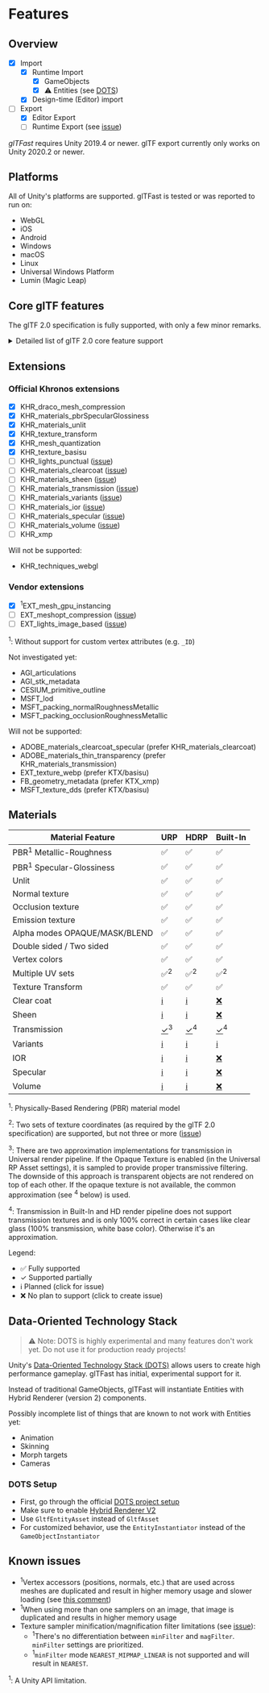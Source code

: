 # Features

## Overview

- [x] Import
  - [x] Runtime Import
    - [x] GameObjects
    - [x] ⚠️ Entities (see [DOTS](#data-oriented-technology-stack))
  - [x] Design-time (Editor) import
- [ ] Export
  - [x] Editor Export
  - [ ] Runtime Export (see [issue][RuntimeExport])

*glTFast* requires Unity 2019.4 or newer. glTF export currently only works on Unity 2020.2 or newer.

## Platforms

All of Unity's platforms are supported. glTFast is tested or was reported to run on:

- WebGL
- iOS
- Android
- Windows
- macOS
- Linux
- Universal Windows Platform
- Lumin (Magic Leap)

## Core glTF features

The glTF 2.0 specification is fully supported, with only a few minor remarks.

<details><summary>Detailed list of glTF 2.0 core feature support</summary>

- [x] glTF (gltf + buffers + textures)
- [x] glTF binary (glb)

- [x] Scene
  - [x] Node hierarchy
  - [x] Camera
- [x] Buffers
  - [x] External URIs
  - [x] glTF binary main buffer
  - [x] Embed buffers or textures (base-64 encoded within JSON)
- [x] Images
  - [x] PNG
  - [x] Jpeg
  - [x] <sup>2</sup>KTX with Basis Universal super compression (via [KTX/Basis Texture Unity Package](https://github.com/atteneder/KtxUnity))
- [x] Materials (see section [Materials](#materials) for details)
  - [x] [Universal Render Pipeline (URP)][URP]
  - [x] [High Definition Render Pipeline (HDRP)][HDRP]
  - [x] Built-in Render Pipeline
- Primitive Types
  - [x] TRIANGLES
  - [x] POINTS
  - [x] <sup>1</sup>LINES
  - [x] LINE_STRIP
  - [x] <sup>1</sup>LINE_LOOP
  - [ ] TRIANGLE_STRIP
  - [ ] TRIANGLE_FAN
- [x] Meshes
  - [x] Positions
  - [x] Normals
  - [x] Tangents
  - [x] Texture coordinates
  - [x] Vertex colors
  - [x] Draco mesh compression (via [Draco 3D Data Compression Unity Package](https://github.com/atteneder/DracoUnity))
  - [x] Implicit (no) indices
  - [x] Per primitive material
  - [x] Two texture coordinates / UV sets
    - [ ] Three or more texture coordinates / UV sets ([issue][UVsets])
  - [x] Joints (up to 4 per vertex)
  - [x] Weights (up to 4 per vertex)
- [x] Texture sampler
  - [x] Filtering (see ([limitations](#Known-issues)))
  - [x] Wrap modes
- [x] Morph targets
- [x] <sup>3</sup>Sparse accessors
- [x] [Skins][Skins] (sponsored by [Embibe](https://www.embibe.com))
- [x] Animation
  - [x] via legacy Animation System
  - [ ] via Playable API ([issue][AnimationPlayables])
  - [ ] via Mecanim ([issue][AnimationMecanim])

<sup>1</sup>: Untested due to lack of demo files.

<sup>2</sup>: Beta

<sup>3</sup>: Not on all accessor types; morph targets and vertex positions only

</details>

## Extensions

### Official Khronos extensions

- [x] KHR_draco_mesh_compression
- [x] KHR_materials_pbrSpecularGlossiness
- [x] KHR_materials_unlit
- [x] KHR_texture_transform
- [x] KHR_mesh_quantization
- [x] KHR_texture_basisu
- [ ] KHR_lights_punctual ([issue][PointLights])
- [ ] KHR_materials_clearcoat ([issue][ClearCoat])
- [ ] KHR_materials_sheen ([issue][Sheen])
- [ ] KHR_materials_transmission ([issue][Transmission])
- [ ] KHR_materials_variants ([issue][Variants])
- [ ] KHR_materials_ior ([issue][IOR])
- [ ] KHR_materials_specular ([issue][Specular])
- [ ] KHR_materials_volume ([issue][Volume])
- [ ] KHR_xmp

Will not be supported:

- KHR_techniques_webgl

### Vendor extensions

- [x] <sup>1</sup>EXT_mesh_gpu_instancing
- [ ] EXT_meshopt_compression ([issue][MeshOpt])
- [ ] EXT_lights_image_based ([issue][IBL])

<sup>1</sup>: Without support for custom vertex attributes (e.g. `_ID`)

Not investigated yet:

- AGI_articulations
- AGI_stk_metadata
- CESIUM_primitive_outline
- MSFT_lod
- MSFT_packing_normalRoughnessMetallic
- MSFT_packing_occlusionRoughnessMetallic

Will not be supported:

- ADOBE_materials_clearcoat_specular (prefer KHR_materials_clearcoat)
- ADOBE_materials_thin_transparency (prefer KHR_materials_transmission)
- EXT_texture_webp (prefer KTX/basisu)
- FB_geometry_metadata (prefer KTX_xmp)
- MSFT_texture_dds (prefer KTX/basisu)

## Materials

| Material Feature              | URP | HDRP | Built-In |
|-------------------------------|-----|------|----------|
| PBR<sup>1</sup> Metallic-Roughness        | ✅  | ✅   | ✅       |
| PBR<sup>1</sup> Specular-Glossiness       | ✅  | ✅   | ✅       |
| Unlit                         | ✅  | ✅   | ✅       |
| Normal texture                | ✅  | ✅   | ✅       |
| Occlusion texture             | ✅  | ✅   | ✅       |
| Emission texture              | ✅  | ✅   | ✅       |
| Alpha modes OPAQUE/MASK/BLEND | ✅  | ✅   | ✅       |
| Double sided / Two sided      | ✅  | ✅   | ✅       |
| Vertex colors                 | ✅  | ✅   | ✅       |
| Multiple UV sets              | ✅<sup>2</sup>  | ✅<sup>2</sup>   | ✅<sup>2</sup>       |
| Texture Transform             | ✅  | ✅   | ✅       |
| Clear coat                    | [ℹ][ClearCoat] | [ℹ][ClearCoat] | [❌][ClearCoat] |
| Sheen                         | [ℹ][Sheen] | [ℹ][Sheen] | [❌][Sheen] |
| Transmission                  | [✓][Transmission]<sup>3</sup> | [✓][Transmission]<sup>4</sup> | [✓][Transmission]<sup>4</sup> |
| Variants                      | [ℹ][Variants] | [ℹ][Variants] | [ℹ][Variants] |
| IOR                           | [ℹ][IOR]      | [ℹ][IOR]      | [❌][IOR]      |
| Specular                      | [ℹ][Specular] | [ℹ][Specular] | [❌][Specular] |
| Volume                        | [ℹ][Volume]   | [ℹ][Volume]   | [❌][Volume]   |

<sup>1</sup>: Physically-Based Rendering (PBR) material model

<sup>2</sup>: Two sets of texture coordinates (as required by the glTF 2.0 specification) are supported, but not three or more ([issue][UVSets])

<sup>3</sup>: There are two approximation implementations for transmission in Universal render pipeline. If the Opaque Texture is enabled (in the Universal RP Asset settings), it is sampled to provide proper transmissive filtering. The downside of this approach is transparent objects are not rendered on top of each other. If the opaque texture is not available, the common approximation (see <sup>4</sup> below) is used.

<sup>4</sup>: Transmission in Built-In and HD render pipeline does not support transmission textures and is only 100% correct in certain cases like clear glass (100% transmission, white base color). Otherwise it's an approximation.

Legend:

- ✅ Fully supported
- ✓ Supported partially
- ℹ Planned (click for issue)
- ❌ No plan to support (click to create issue)

## Data-Oriented Technology Stack

> ⚠️ Note: DOTS is highly experimental and many features don't work yet. Do not use it for production ready projects!

Unity's [Data-Oriented Technology Stack (DOTS)][DOTS] allows users to create high performance gameplay. glTFast has initial, experimental support for it.

Instead of traditional GameObjects, glTFast will instantiate Entities with Hybrid Renderer (version 2) components.

Possibly incomplete list of things that are known to not work with Entities yet:

- Animation
- Skinning
- Morph targets
- Cameras

### DOTS Setup

- First, go through the official [DOTS project setup](https://docs.unity3d.com/Packages/com.unity.entities@0.17/manual/install_setup.html)
- Make sure to enable [Hybrid Renderer V2](https://docs.unity3d.com/Packages/com.unity.rendering.hybrid@0.11/manual/creating-a-new-hybrid-renderer-project.html)
- Use `GltfEntityAsset` instead of `GltfAsset`
- For customized behavior, use the `EntityInstantiator` instead of the `GameObjectInstantiator`

## Known issues

- <sup>1</sup>Vertex accessors (positions, normals, etc.) that are used across meshes are duplicated and result in higher memory usage and slower loading (see [this comment](https://github.com/atteneder/glTFast/issues/52#issuecomment-583837852))
- <sup>1</sup>When using more than one samplers on an image, that image is duplicated and results in higher memory usage
- Texture sampler minification/magnification filter limitations (see [issue][SamplerFilter]):
  - <sup>1</sup>There's no differentiation between `minFilter` and `magFilter`. `minFilter` settings are prioritized.
  - <sup>1</sup>`minFilter` mode `NEAREST_MIPMAP_LINEAR` is not supported and will result in `NEAREST`.

<sup>1</sup>: A Unity API limitation.

[AnimationMecanim]: https://github.com/atteneder/glTFast/issues/167
[AnimationPlayables]: https://github.com/atteneder/glTFast/issues/166  
[ClearCoat]: https://github.com/atteneder/glTFast/issues/68
[DOTS]: https://unity.com/dots
[HDRP]: https://unity.com/srp/High-Definition-Render-Pipeline
[IBL]: https://github.com/atteneder/glTFast/issues/108
[IOR]: https://github.com/atteneder/glTFast/issues/207
[MeshOpt]: https://github.com/atteneder/glTFast/issues/106
[newIssue]: https://github.com/atteneder/glTFast/issues/new
[PointLights]: https://github.com/atteneder/glTFast/issues/17
[RuntimeExport]: https://github.com/atteneder/glTFast/issues/259
[SamplerFilter]: https://github.com/atteneder/glTFast/issues/61 
[Sheen]: https://github.com/atteneder/glTFast/issues/110
[Skins]: https://www.khronos.org/registry/glTF/specs/2.0/glTF-2.0.html#skins
[Specular]: https://github.com/atteneder/glTFast/issues/208
[Transmission]: https://github.com/atteneder/glTFast/issues/111
[URP]: https://unity.com/srp/universal-render-pipeline
[UVsets]: https://github.com/atteneder/glTFast/issues/206
[Variants]: https://github.com/atteneder/glTFast/issues/112
[Volume]: https://github.com/atteneder/glTFast/issues/209
